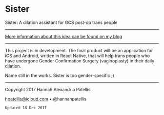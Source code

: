 # Sister
Sister: A dilation assistant for GCS post-op trans people

---

[More information about this idea can be found on my blog](https://haip94.tumblr.com/post/169253196575/hi-my-name-is-hannah-and-i-am-considering-writing)

---

This project is in development. The final product will be an application for iOS and Android, written in React Native, that will help trans people who have undergone Gender Confirmation Surgery (vaginoplasty) in their daily dilation.

Name still in the works. Sister is too gender-specific ;)

---

Copyright 2017 Hannah Alexandria Patellis

hpatellis@icloud.com • @hannahpatellis

`Updated 18 Dec 2017`